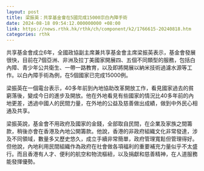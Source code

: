 ```yaml
---
layout: post
title: 梁振英：共享基金會在5國完成15000宗白內障手術
date: 2024-08-18 09:54:12.000000000 +08:00
link: https://news.rthk.hk/rthk/ch/component/k2/1766615-20240818.htm
categories: rthk
---
```


共享基金會成立6年，全國政協副主席兼共享基金會主席梁振英表示，基金會發展很快，目前在7個亞洲、非洲及拉丁美國家開展四、五個不同類型的服務，包括白內障、青少年公共衛生、一帶一路教育，以及即將開展以納米技術過濾水源等工作。以白內障手術為例，在5個國家已完成15000例。

梁振英在一個電台表示，40多年前到內地協助改革開放工作，看見國家過去的貧窮落後，變成今日的進步及開放。他在外地看見有些國家的情況比40多年前的內地更差，透過中國人的民間力量，在外地的公益及慈善做出成績，做到中外民心相通及共享。

梁振英說，基金會不用政府及國家的金錢，全部取自民間，在企業及家族之間籌款，稍後亦會在香港及內地公開籌款。他說，香港的非政府組織文化非常發達，涉及不同領域，數量多又歷史悠久，成立手續非常簡單，政府管理寬鬆但管理得好。但他說，內地利用民間組織作為政府在社會做各項福利的重要補充力量似乎不太盛行。而且香港有人才、便利的航空和物流樞紐，以及捐獻和慈善精神，在人道服務能發揮優勢。
